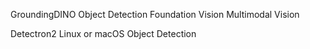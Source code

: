 GroundingDINO
Object Detection
Foundation Vision
Multimodal Vision

Detectron2 Linux or macOS
Object Detection
